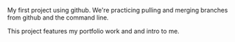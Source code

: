 My first project using github. We're practicing pulling and merging branches from github and the command line. 

This project features my portfolio work and and intro to me. 
